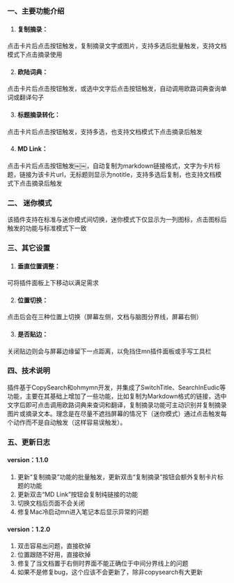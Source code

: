 ### 一、主要功能介绍


1. #### 复制摘录：


点击卡片后点击按钮触发，复制摘录文字或图片，支持多选后批量触发，支持文档模式下点击摘录使用

2. #### 欧陆词典：


点击卡片后点击按钮触发，或选中文字后点击按钮触发，自动调用欧路词典查询单词或翻译句子

3. #### 标题摘录转化：


点击卡片后点击按钮触发，支持多选，也支持文档模式下点击摘录后触发

4. #### MD Link：


点击卡片后点击按钮触发￼￼，自动复制为markdown链接格式，文字为卡片标题，链接为该卡片url，无标题则显示为notitle，支持多选后复制，也支持文档模式下点击摘录后触发

### 二、 迷你模式


该插件支持在标准与迷你模式间切换，迷你模式下仅显示为一列图标，点击图标后触发的功能与标准模式下一致

### 三、其它设置


1. #### 垂直位置调整：


可将插件面板上下移动以满足需求

2. #### 位置切换：


点击后会在三种位置上切换（屏幕左侧，文档与脑图分界线，屏幕右侧）

3. #### 是否贴边：


关闭贴边则会与屏幕边缘留下一点距离，以免挡住mn插件面板或手写工具栏

### 四、技术说明


插件基于CopySearch和ohmymn开发，并集成了SwitchTitle、SearchInEudic等功能，主要在其基础上增加了一些功能，比如复制为Markdown格式的链接，选中文字后即可点击调用欧路词典来查词和翻译，复制摘录功能可主动识别并复制摘录图片或摘录文本。理念是在尽量不遮挡屏幕的情况下（迷你模式）通过点击触发每个动作而不是自动触发（这样容易误触发）。

### 五、更新日志


#### version：1.1.0

1. 更新“复制摘录”功能的批量触发，更新双击“复制摘录”按钮会额外复制卡片标题的功能
2. 更新双击“MD Link”按钮会复制纯链接的功能
3. 切换文档后页面不会关闭
4. 修复Mac冷启动mn进入笔记本后显示异常的问题

#### version：1.2.0

1. 双击容易出问题，直接砍掉
2. 位置跟随不好用，直接砍掉
3. 修复了当文档置于右侧时界面不能正确位于中间分界线上的问题
4. 如果不是修复bug，这个应该不会更新了，除非copysearch有大更新
